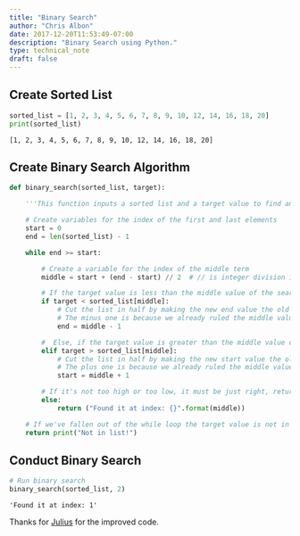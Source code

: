 ```yaml
---
title: "Binary Search"
author: "Chris Albon"
date: 2017-12-20T11:53:49-07:00
description: "Binary Search using Python."
type: technical_note
draft: false
---
```

## Create Sorted List


```python
sorted_list = [1, 2, 3, 4, 5, 6, 7, 8, 9, 10, 12, 14, 16, 18, 20]
print(sorted_list)
```

    [1, 2, 3, 4, 5, 6, 7, 8, 9, 10, 12, 14, 16, 18, 20]
    

## Create Binary Search Algorithm


```python
def binary_search(sorted_list, target):

    '''This function inputs a sorted list and a target value to find and returns ....'''

    # Create variables for the index of the first and last elements
    start = 0
    end = len(sorted_list) - 1

    while end >= start:

        # Create a variable for the index of the middle term
        middle = start + (end - start) // 2  # // is integer division in Python 3.X

        # If the target value is less than the middle value of the search area
        if target < sorted_list[middle]:
            # Cut the list in half by making the new end value the old middle value minus 1
            # The minus one is because we already ruled the middle value out, so we can ignore it
            end = middle - 1

        #  Else, if the target value is greater than the middle value of the search area
        elif target > sorted_list[middle]:
            # Cut the list in half by making the new start value the old middle value plus 1
            # The plus one is because we already ruled the middle value out, so we can ignore it
            start = middle + 1

        # If it's not too high or too low, it must be just right, return the location
        else:
            return ("Found it at index: {}".format(middle))

    # If we've fallen out of the while loop the target value is not in the list
    return print("Not in list!")
```

## Conduct Binary Search


```python
# Run binary search
binary_search(sorted_list, 2)
```




    'Found it at index: 1'



Thanks for [Julius](https://github.com/jss367) for the improved code.
